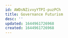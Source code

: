 ```yaml
---
id: AWDsNZivvyYTPI-puzPCh
title: Governance Futurism
desc: ''
updated: 1644961726968
created: 1644961726968
---
```


